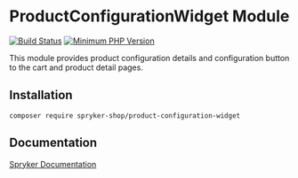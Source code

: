 # ProductConfigurationWidget Module
[![Build Status](https://travis-ci.org/spryker-shop/product-configuration-widget.svg)](https://travis-ci.org/spryker-shop/product-configuration-widget)
[![Minimum PHP Version](https://img.shields.io/badge/php-%3E%3D%207.2-8892BF.svg)](https://php.net/)

This module provides product configuration details and configuration button to the cart and product detail pages.

## Installation

```
composer require spryker-shop/product-configuration-widget
```

## Documentation

[Spryker Documentation](https://academy.spryker.com/developing_with_spryker/module_guide/modules.html)
